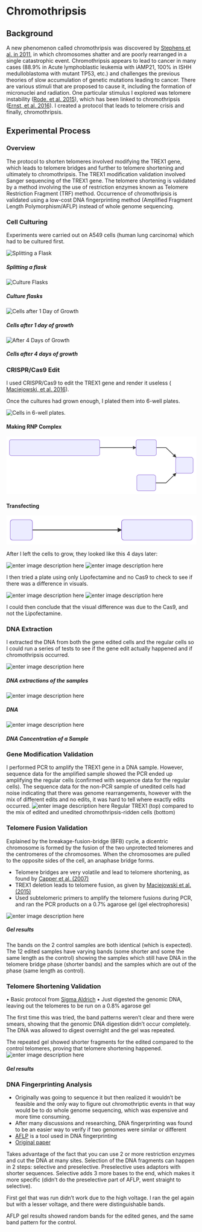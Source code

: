 # Chromothripsis

## Background

A new phenomenon called chromothripsis was discovered by [Stephens et al. in 2011](www.ncbi.nlm.nih.gov/pubmed/21215367), in which chromosomes shatter and are poorly rearranged in a single catastrophic event. Chromothripsis appears to lead to cancer in many cases (88.9% in Acute lymphoblastic leukemia with iAMP21, 100% in ISHH medulloblastoma with mutant TP53, etc.) and challenges the previous theories of slow accumulation of genetic mutations leading to cancer. There are various stimuli that are proposed to cause it, including the formation of micronuclei and radiation. One particular stimulus I explored was telomere instability ([Rode, et al. 2015](onlinelibrary.wiley.com/doi/full/10.1002/ijc.29888)), which has been linked to chromothripsis ([Ernst, et al. 2016](onlinelibrary.wiley.com/doi/full/10.1002/%20ijc.30033)). I created a protocol that leads to telomere crisis and finally, chromothripsis.
## Experimental Process
### Overview
The protocol to shorten telomeres involved modifying the TREX1 gene, which leads to telomere bridges and further to telomere shortening and ultimately to chromothripsis. The TREX1 modification validation involved Sanger sequencing of the TREX1 gene. The telomere shortening is validated by a method involving the use of restriction enzymes known as Telomere Restriction Fragment (TRF) method. Occurrence of chromothripsis is validated using a low-cost DNA fingerprinting method (Amplified Fragment Length Polymorphism/AFLP) instead of whole genome sequencing.
### Cell Culturing 

Experiments were carried out on A549 cells (human lung carcinoma) which had to be cultured first. 

![Splitting a Flask](https://lh3.googleusercontent.com/gPolDUIFY2_V2asGlNlR-ae6dgiVF7fXvuBD0iEEu4RcpemfRw7ALC8RpHKVp9HZjxGT_5ArD4s "Cultures, cultures, cultures")
##### Splitting a flask
![Culture Flasks](https://lh3.googleusercontent.com/Nh3DXarFFMHyfGFzUbcgAdJN5SWmS5CgA-FL0l6gFXKQmL6D5h_1-SbTNgOuccynEPUUJyUHGeg "Culture Flasks")
##### Culture flasks
![Cells after 1 Day of Growth](https://lh3.googleusercontent.com/U3dOEb3IK2BlPiBcfC1PMCQQA0WsnqLX6OE1rF2PL9_hciR-NZYebRBFrI-8bx5Yx0bEFoIthlU "Cells after 1 Day of Growth")
##### Cells after 1 day of growth
![After 4 Days of Growth](https://lh3.googleusercontent.com/12XjqlSrMMIPbXwFtLLDTRV3M5yfHh-6Q6r06ghRZ7Ka_v7T5DShXsya2UdOwMAmCYnNFgFq7ws "After 4 Days of Growth")
##### Cells after 4 days of growth

### CRISPR/Cas9 Edit

I used CRISPR/Cas9 to edit the TREX1 gene and render it useless ( [Maciejowski, et al. 2016](www.ncbi.nlm.nih.gov/pmc/articles/PMC4687025/)).

Once the cultures had grown enough, I plated them into 6-well plates. 

![Cells in 6-well plates.](https://lh3.googleusercontent.com/oLmTeNCuizqjgpLoGHCvAst1rGg2cdF0FWUGWcH1snI6msIXDKVayZkDw_7aJJ8W_WiPs0cIwdql "Plating!")

#### Making RNP Complex

![RNP Formation](./svgs/RNPformation.svg)


#### Transfecting

![Transfection](./svgs/transfection.svg)

After I left the cells to grow, they looked like this 4 days later:

![enter image description here](https://lh3.googleusercontent.com/9h2LJ-pbWhpvcELoV5fr_GJfQGtHwv4oqOXqU090DsscH8ZyBWPccVOYPcQCzOFx4vSmn3Zk9Y_R)
![enter image description here](https://lh3.googleusercontent.com/hT-NYq251ckUiFHQad1hKIJeNp6vThJJrPf_B8SlbLfu1n8Jkpcs6PDD_QKb88HQMaJy1bVUUA1w)

I then tried a plate using only Lipofectamine and no Cas9 to check to see if there was a difference in visuals. 

![enter image description here](https://lh3.googleusercontent.com/Q7cDeOqa2WVUcxpb6H11DFihLp6SSlpCuBhZhEVOO6NHVIPFWtsshpbJrGsJjOaXAYLrV0fmB2AI)
![enter image description here](https://lh3.googleusercontent.com/E_w6A0Ikj3UWIpiPdUfHC9bCYnvuA8yWhoOcs6waU6gF8rMzlTDAf07JeG8V3GgkczpFjDlhvlSJ)

I could then conclude that the visual difference was due to the Cas9, and not the Lipofectamine.

### DNA Extraction  

I extracted the DNA from both the gene edited cells and the regular cells so I could run a series of tests to see if the gene edit actually happened and if chromothripsis occurred.

![enter image description here](https://lh3.googleusercontent.com/uf-SLD-d0lq-TiWCXLrQJgFG2l3o-lqMwvfScQ2yv6Q8pnCNLwxCubQ7MSVTv0xgEHThAr09gE8o)
##### DNA extractions of the samples
![enter image description here](https://lh3.googleusercontent.com/RLgs6zc4jMOtN-xIMFxnx859b-j-a1PdKIBKXbXa6Lb99cazuALY7JB4J_8gtyFRuhLWawc4aq6C)
##### DNA

![enter image description here](https://lh3.googleusercontent.com/4o2JxjiXYkITjqI1HMyLMfEI4eqVCTz0gdoTK50wbDhpDct8RRHkTCeKQGkAnE2sniEUlrleAWbj)
##### DNA Concentration of a Sample

### Gene Modification Validation

I performed PCR to amplify the TREX1 gene in a DNA sample. However, sequence data for the amplified sample showed the PCR ended up amplifying the regular cells (confirmed with sequence data for the regular cells). The sequence data for the non-PCR sample of unedited cells had noise indicating that there was genome rearrangements, however with the mix of different edits and no edits, it was hard to tell where exactly edits occurred. 
![enter image description here](https://lh3.googleusercontent.com/o2A1bC9q0W04O6_yZto0qVcn3rsoNltHqkvSJx2bW23liwFqEj0ZLYWAnyYtn9P3hC45CUACd7UM)
Regular TREX1 (top) compared to the mix of edited and unedited chromothripsis-ridden cells (bottom)

### Telomere Fusion Validation

Explained by the breakage-fusion-bridge (BFB) cycle, a dicentric chromosome is formed by the fusion of the two unprotected telomeres and the centromeres of the chromosomes. When the chromosomes are pulled to the opposite sides of the cell, an anaphase bridge forms.

-   Telomere bridges are very volatile and lead to telomere shortening, as found by [Capper et al. (2007)](www.ncbi.nlm.nih.gov/pmc/articles/PMC1993879/) 
-   TREX1 deletion leads to telomere fusion, as given by [Maciejowski et al. (2015)](www.ncbi.nlm.nih.gov/pmc/articles/PMC4687025/)
-   Used subtelomeric primers to amplify the telomere fusions during PCR, and ran the PCR products on a 0.7% agarose gel (gel electrophoresis)

![enter image description here](https://lh3.googleusercontent.com/Ly0ZZTdjKBSDpfsfOcEtufG-tmDDZwFW5MKVPLgzIvyk9mTfkRICRBPbkqDjn-vAcdxvaRu-JSM-)
##### Gel results
The bands on the 2 control samples are both identical (which is expected). The 12 edited samples have varying bands (some shorter and some the same length as the control) showing the samples which still have DNA in the telomere bridge phase (shorter bands) and the samples which are out of the phase (same length as control).

### Telomere Shortening Validation

   • Basic protocol from [Sigma Aldrich](www.sigmaaldrich.com/catalog/%20product/roche/12209136001?lang=en%C2%AEion=US) 
   • Just digested the genomic DNA, leaving out the telomeres to be run on a 0.8% agarose gel


The first time this was tried, the band patterns weren’t clear and there were smears, showing that the genomic DNA digestion didn’t occur completely. The DNA was allowed to digest overnight and the gel was repeated.

The repeated gel showed shorter fragments for the edited compared to the control telomeres, proving that telomere shortening happened.
![enter image description here](https://lh3.googleusercontent.com/Y2v78CDqAdo7dC5Rz6VxGB5rXm8npnLgJpdmjc80eNEhTppa74akXcE16XF10V1jYDdIZc__L0Da)
##### Gel results

### DNA Fingerprinting Analysis

 - Originally was going to sequence it but then realized it wouldn’t be feasible and the only way to figure out chromothriptic events in that way would be to do whole genome sequencing, which was expensive and more time consuming.
 - After many discussions and researching, DNA fingerprinting was found to be an easier way to verify if two genomes were similar or different
 - [AFLP](www.ncbi.nlm.nih.gov/%20pmc/articles/PMC3513352/) is a tool used in DNA fingerprinting
 - [Original paper](www.ncbi.nlm.nih.gov/pubmed/7501463)

Takes advantage of the fact that you can use 2 or more restriction enzymes and cut the DNA at many sites. Selection of the DNA fragments can happen in 2 steps: selective and preselective. Preselective uses adaptors with shorter sequences. Selective adds 3 more bases to the end, which makes it more specific (didn’t do the preselective part of AFLP, went straight to selective).

First gel that was run didn’t work due to the high voltage. I ran the gel again but with a lesser voltage, and there were distinguishable bands. 



AFLP gel results showed random bands for the edited genes, and the same band pattern for the control.
